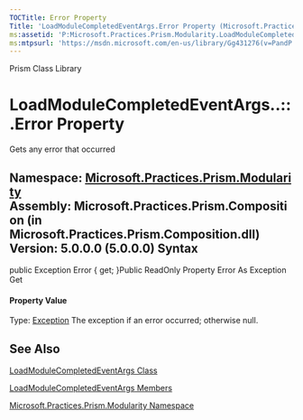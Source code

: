 ```yaml
---
TOCTitle: Error Property
Title: 'LoadModuleCompletedEventArgs.Error Property (Microsoft.Practices.Prism.Modularity)'
ms:assetid: 'P:Microsoft.Practices.Prism.Modularity.LoadModuleCompletedEventArgs.Error'
ms:mtpsurl: 'https://msdn.microsoft.com/en-us/library/Gg431276(v=PandP.50)'
---
```


Prism Class Library

LoadModuleCompletedEventArgs..::.Error Property
===============================================

Gets any error that occurred

**Namespace:** [Microsoft.Practices.Prism.Modularity](https://msdn.microsoft.com/n:microsoft.practices.prism.modularity)
**Assembly:** Microsoft.Practices.Prism.Composition (in Microsoft.Practices.Prism.Composition.dll) Version: 5.0.0.0 (5.0.0.0)
Syntax
------

<span id="syntaxToggle"></span>public Exception Error { get; }Public ReadOnly Property Error As Exception Get
#### Property Value

Type: [Exception](http://msdn2.microsoft.com/en-us/library/c18k6c59)
The exception if an error occurred; otherwise null.

See Also
--------

<span id="seeAlsoToggle"></span>
[LoadModuleCompletedEventArgs Class](https://msdn.microsoft.com/t:microsoft.practices.prism.modularity.loadmodulecompletedeventargs)

[LoadModuleCompletedEventArgs Members](https://msdn.microsoft.com/allmembers.t:microsoft.practices.prism.modularity.loadmodulecompletedeventargs)

[Microsoft.Practices.Prism.Modularity Namespace](https://msdn.microsoft.com/n:microsoft.practices.prism.modularity)
